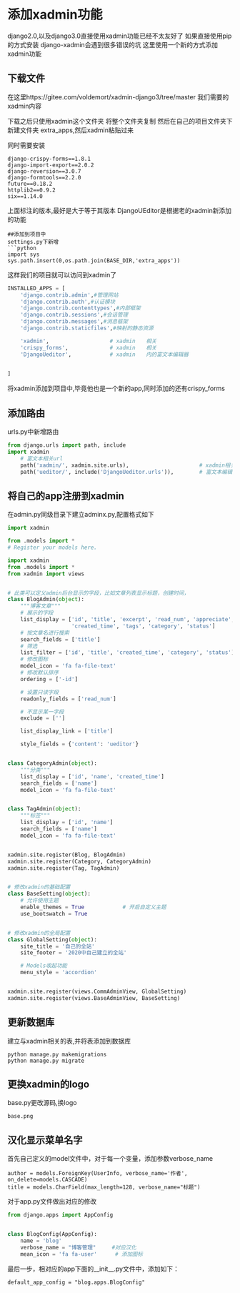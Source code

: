 # 添加xadmin功能

django2.0,以及django3.0直接使用xadmin功能已经不太友好了
如果直接使用pip的方式安装 django-xadmin会遇到很多错误的坑
这里使用一个新的方式添加xadmin功能
## 下载文件
在这里https://gitee.com/voldemort/xadmin-django3/tree/master 我们需要的xadmin内容

下载之后只使用xadmin这个文件夹
将整个文件夹复制 然后在自己的项目文件夹下新建文件夹 extra_apps,然后xadmin粘贴过来

同时需要安装

    django-crispy-forms==1.8.1
    django-import-export==2.0.2
    django-reversion==3.0.7
    django-formtools==2.2.0
    future==0.18.2
    httplib2==0.9.2
    six==1.14.0
上面标注的版本,最好是大于等于其版本
DjangoUEditor是根据老的xadmin新添加的功能

```
##添加到项目中
settings.py下新增
```python
import sys
sys.path.insert(0,os.path.join(BASE_DIR,'extra_apps'))
```
这样我们的项目就可以访问到xadmin了
```python
INSTALLED_APPS = [
    'django.contrib.admin',#管理网站
    'django.contrib.auth',#认证模块
    'django.contrib.contenttypes',#内部框架
    'django.contrib.sessions',#会话管理
    'django.contrib.messages',#消息框架
    'django.contrib.staticfiles',#映射的静态资源

    'xadmin',                   # xadmin　　相关
    'crispy_forms',             # xadmin　　相关
    'DjangoUeditor',            # xadmin　　内的富文本编辑器
	

]
```
将xadmin添加到项目中,毕竟他也是一个新的app,同时添加的还有crispy_forms
 

## 添加路由
urls.py中新增路由
```python 
from django.urls import path, include
import xadmin
    # 富文本相关url
    path('xadmin/', xadmin.site.urls),                      # xadmin相关
    path('ueditor/', include('DjangoUeditor.urls')),        # 富文本编辑器
```

## 将自己的app注册到xadmin
在admin.py同级目录下建立adminx.py,配置格式如下
```python
import xadmin

from .models import *
# Register your models here.

import xadmin
from .models import *
from xadmin import views


# 此类可以定义admin后台显示的字段，比如文章列表显示标题，创建时间，
class BlogAdmin(object):
    """博客文章"""
    # 展示的字段
    list_display = ['id', 'title', 'excerpt', 'read_num', 'appreciate',
                    'created_time', 'tags', 'category', 'status']
    # 按文章名进行搜索
    search_fields = ['title']
    # 筛选
    list_filter = ['id', 'title', 'created_time', 'category', 'status']
    # 修改图标
    model_icon = 'fa fa-file-text'
    # 修改默认排序
    ordering = ['-id']

    # 设置只读字段
    readonly_fields = ['read_num']

    # 不显示某一字段
    exclude = ['']

    list_display_link = ['title']

    style_fields = {'content': 'ueditor'}


class CategoryAdmin(object):
    """分类"""
    list_display = ['id', 'name', 'created_time']
    search_fields = ['name']
    model_icon = 'fa fa-file-text'


class TagAdmin(object):
    """标签"""
    list_display = ['id', 'name']
    search_fields = ['name']
    model_icon = 'fa fa-file-text'


xadmin.site.register(Blog, BlogAdmin)
xadmin.site.register(Category, CategoryAdmin)
xadmin.site.register(Tag, TagAdmin)


# 修改xadmin的基础配置
class BaseSetting(object):
    # 允许使用主题
    enable_themes = True            # 开启自定义主题
    use_bootswatch = True


# 修改xadmin的全局配置
class GlobalSetting(object):
    site_title = '自己的全站'
    site_footer = '2020中自己建立的全站'

    # Models收起功能
    menu_style = 'accordion'


xadmin.site.register(views.CommAdminView, GlobalSetting)
xadmin.site.register(views.BaseAdminView, BaseSetting)
```
## 更新数据库
建立与xadmin相关的表,并将表添加到数据库

    python manage.py makemigrations
    python manage.py migrate
## 更换xadmin的logo
base.py更改源码,换logo

    base.png

## 汉化显示菜单名字

首先自己定义的model文件中，对于每一个变量，添加参数verbose_name

	author = models.ForeignKey(UserInfo, verbose_name='作者', on_delete=models.CASCADE)
	title = models.CharField(max_length=128, verbose_name="标题")

对于app.py文件做出对应的修改
```python
from django.apps import AppConfig


class BlogConfig(AppConfig):
    name = 'blog'
    verbose_name = "博客管理"　　　#对应汉化
    mean_icon = 'fa fa-user'	　# 添加图标
```

最后一步，相对应的app下面的__init__.py文件中，添加如下：

	default_app_config = "blog.apps.BlogConfig"


